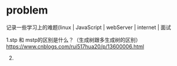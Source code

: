 # problem
记录一些学习上的难题(linux | JavaScript | webServer | internet | 面试


1.stp 和 mstp的区别是什么？（生成树跟多生成树的区别）
https://www.cnblogs.com/rui517hua20/p/13600006.html

2.
